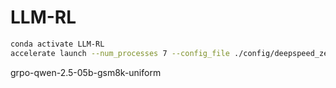 # LLM-RL

```bash
conda activate LLM-RL
accelerate launch --num_processes 7 --config_file ./config/deepspeed_zero3.yaml GRPO_GSM8k_curriculum.py --config ./config/grpo-qwen-2.5-05b-gsm8k-uniform.yaml
```
grpo-qwen-2.5-05b-gsm8k-uniform